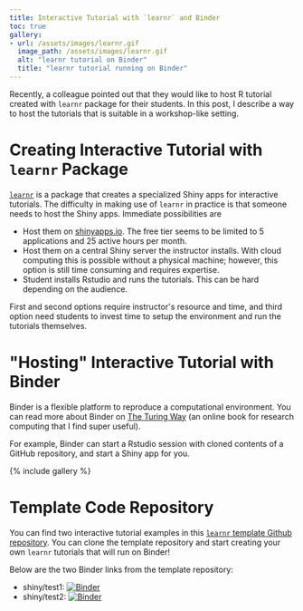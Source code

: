 ```yaml
---
title: Interactive Tutorial with `learnr` and Binder
toc: true
gallery:
- url: /assets/images/learnr.gif
  image_path: /assets/images/learnr.gif
  alt: "learnr tutorial on Binder"
  title: "learnr tutorial running on Binder"
---
```


Recently, a colleague pointed out that they would like to host R tutorial created with `learnr` package for their students. In this post, I describe a way to host the tutorials that is suitable in a workshop-like setting.

# Creating Interactive Tutorial with `learnr` Package

[`learnr`](https://rstudio.github.io/learnr/) is a package that creates a specialized Shiny apps for interactive tutorials. The difficulty in making use of `learnr` in practice is that someone needs to host the Shiny apps. Immediate possibilities are

* Host them on [shinyapps.io](https://www.shinyapps.io). The free tier seems to be limited to 5 applications and 25 active hours per month.
* Host them on a central Shiny server the instructor installs. With cloud computing this is possible without a physical machine; however, this option is still time consuming and requires expertise. 
* Student installs Rstudio and runs the tutorials. This can be hard depending on the audience.

First and second options require instructor's resource and time, and third option need students to invest time to setup the environment and run the tutorials themselves.

# "Hosting" Interactive Tutorial with Binder

Binder is a flexible platform to reproduce a computational environment. You can read more about Binder on [The Turing Way](https://the-turing-way.netlify.app/reproducible-research/renv/renv-binder.html) (an online book for research computing that I find super useful).

For example, Binder can start a Rstudio session with cloned contents of a GitHub repository, and start a Shiny app for you.

{% include gallery %}

# Template Code Repository

You can find two interactive tutorial examples in this [`learnr` template Github repository](https://github.com/syoh/learnr-tutorial). You can clone the template repository and start creating your own `learnr` tutorials that will run on Binder!

Below are the two Binder links from the template repository:

* shiny/test1: [![Binder](http://mybinder.org/badge_logo.svg)](http://mybinder.org/v2/gh/syoh/learnr-tutorial/master?urlpath=shiny/test1/)
* shiny/test2: [![Binder](http://mybinder.org/badge_logo.svg)](http://mybinder.org/v2/gh/syoh/learnr-tutorial/master?urlpath=shiny/test2/)
